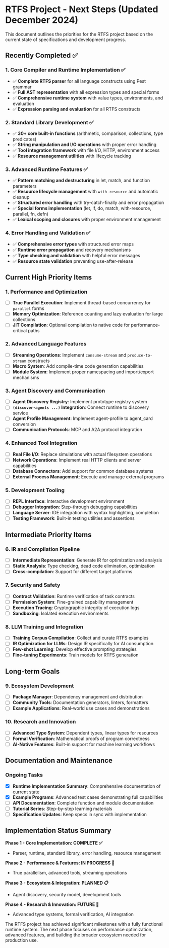 # RTFS Project - Next Steps (Updated December 2024)

This document outlines the priorities for the RTFS project based on the current state of specifications and development progress.

## Recently Completed ✅

### 1. Core Compiler and Runtime Implementation ✅
- ✅ **Complete RTFS parser** for all language constructs using Pest grammar
- ✅ **Full AST representation** with all expression types and special forms
- ✅ **Comprehensive runtime system** with value types, environments, and evaluation
- ✅ **Expression parsing and evaluation** for all RTFS constructs

### 2. Standard Library Development ✅  
- ✅ **30+ core built-in functions** (arithmetic, comparison, collections, type predicates)
- ✅ **String manipulation and I/O operations** with proper error handling
- ✅ **Tool integration framework** with file I/O, HTTP, environment access
- ✅ **Resource management utilities** with lifecycle tracking

### 3. Advanced Runtime Features ✅
- ✅ **Pattern matching and destructuring** in let, match, and function parameters
- ✅ **Resource lifecycle management** with `with-resource` and automatic cleanup
- ✅ **Structured error handling** with try-catch-finally and error propagation
- ✅ **Special forms implementation** (let, if, do, match, with-resource, parallel, fn, defn)
- ✅ **Lexical scoping and closures** with proper environment management

### 4. Error Handling and Validation ✅
- ✅ **Comprehensive error types** with structured error maps
- ✅ **Runtime error propagation** and recovery mechanisms
- ✅ **Type checking and validation** with helpful error messages
- ✅ **Resource state validation** preventing use-after-release

## Current High Priority Items

### 1. Performance and Optimization
- [ ] **True Parallel Execution**: Implement thread-based concurrency for `parallel` forms
- [ ] **Memory Optimization**: Reference counting and lazy evaluation for large collections
- [ ] **JIT Compilation**: Optional compilation to native code for performance-critical paths

### 2. Advanced Language Features
- [ ] **Streaming Operations**: Implement `consume-stream` and `produce-to-stream` constructs
- [ ] **Macro System**: Add compile-time code generation capabilities
- [ ] **Module System**: Implement proper namespacing and import/export mechanisms

### 3. Agent Discovery and Communication
- [ ] **Agent Discovery Registry**: Implement prototype registry system
- [ ] **`(discover-agents ...)` Integration**: Connect runtime to discovery service
- [ ] **Agent Profile Management**: Implement agent-profile to agent_card conversion
- [ ] **Communication Protocols**: MCP and A2A protocol integration

### 4. Enhanced Tool Integration
- [ ] **Real File I/O**: Replace simulations with actual filesystem operations
- [ ] **Network Operations**: Implement real HTTP clients and server capabilities
- [ ] **Database Connectors**: Add support for common database systems
- [ ] **External Process Management**: Execute and manage external programs

### 5. Development Tooling
- [ ] **REPL Interface**: Interactive development environment
- [ ] **Debugger Integration**: Step-through debugging capabilities
- [ ] **Language Server**: IDE integration with syntax highlighting, completion
- [ ] **Testing Framework**: Built-in testing utilities and assertions

## Intermediate Priority Items

### 6. IR and Compilation Pipeline
- [ ] **Intermediate Representation**: Generate IR for optimization and analysis
- [ ] **Static Analysis**: Type checking, dead code elimination, optimization
- [ ] **Cross-compilation**: Support for different target platforms

### 7. Security and Safety
- [ ] **Contract Validation**: Runtime verification of task contracts
- [ ] **Permission System**: Fine-grained capability management
- [ ] **Execution Tracing**: Cryptographic integrity of execution logs
- [ ] **Sandboxing**: Isolated execution environments

### 8. LLM Training and Integration
- [ ] **Training Corpus Compilation**: Collect and curate RTFS examples
- [ ] **IR Optimization for LLMs**: Design IR specifically for AI consumption
- [ ] **Few-shot Learning**: Develop effective prompting strategies
- [ ] **Fine-tuning Experiments**: Train models for RTFS generation

## Long-term Goals

### 9. Ecosystem Development
- [ ] **Package Manager**: Dependency management and distribution
- [ ] **Community Tools**: Documentation generators, linters, formatters
- [ ] **Example Applications**: Real-world use cases and demonstrations

### 10. Research and Innovation
- [ ] **Advanced Type System**: Dependent types, linear types for resources
- [ ] **Formal Verification**: Mathematical proofs of program correctness
- [ ] **AI-Native Features**: Built-in support for machine learning workflows

## Documentation and Maintenance

### Ongoing Tasks
- [x] **Runtime Implementation Summary**: Comprehensive documentation of current state
- [x] **Example Programs**: Advanced test cases demonstrating full capabilities
- [ ] **API Documentation**: Complete function and module documentation
- [ ] **Tutorial Series**: Step-by-step learning materials
- [ ] **Specification Updates**: Keep specs in sync with implementation

## Implementation Status Summary

**Phase 1 - Core Implementation: COMPLETE ✅**
- Parser, runtime, standard library, error handling, resource management

**Phase 2 - Performance & Features: IN PROGRESS 🚧**
- True parallelism, advanced tools, streaming operations

**Phase 3 - Ecosystem & Integration: PLANNED 📋**
- Agent discovery, security model, development tools

**Phase 4 - Research & Innovation: FUTURE 🔮**
- Advanced type systems, formal verification, AI integration

The RTFS project has achieved significant milestones with a fully functional runtime system. The next phase focuses on performance optimization, advanced features, and building the broader ecosystem needed for production use.
